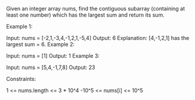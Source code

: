Given an integer array nums, find the contiguous subarray (containing at least one number) which has the largest sum and return its sum.



Example 1:

Input: nums = [-2,1,-3,4,-1,2,1,-5,4]
Output: 6
Explanation: [4,-1,2,1] has the largest sum = 6.
Example 2:

Input: nums = [1]
Output: 1
Example 3:

Input: nums = [5,4,-1,7,8]
Output: 23


Constraints:

1 <= nums.length <= 3 * 10^4
-10^5 <= nums[i] <= 10^5
